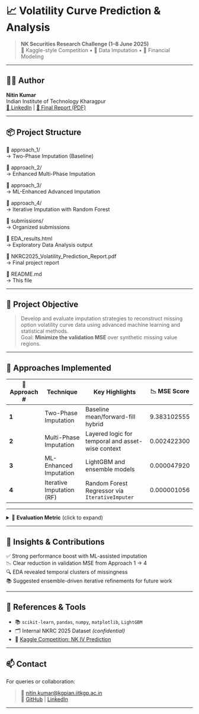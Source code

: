 # 📈 Volatility Curve Prediction & Analysis

> **NK Securities Research Challenge (1–8 June 2025)**  
> 📍 Kaggle-style Competition • 🧠 Data Imputation • 🏦 Financial Modeling

---

## 👨‍💻 Author

**Nitin Kumar**  
Indian Institute of Technology Kharagpur  
<a href="https://www.linkedin.com/in/nitin-kumar-3722212ab/" target="_blank">🔗 LinkedIn</a> |
<a href="https://github.com/samosa1610/NK-volatility-prediction/blob/main/NKSR2025_Volatility_Prediction_Report.pdf" target="_blank">📄 Final Report (PDF)</a>


---

## 📦 Project Structure

📁 approach_1/  
→ Two-Phase Imputation (Baseline)

📁 approach_2/  
→ Enhanced Multi-Phase Imputation

📁 approach_3/  
→ ML-Enhanced Advanced Imputation

📁 approach_4/  
→ Iterative Imputation with Random Forest

📁 submissions/  
→ Organized submissions

📄 EDA_results.html  
→ Exploratory Data Analysis output

📄 NKRC2025_Volatility_Prediction_Report.pdf  
→ Final project report

📄 README.md  
→ This file

---

## 🎯 Project Objective

> Develop and evaluate imputation strategies to reconstruct missing option volatility curve data using advanced machine learning and statistical methods.  
> Goal: **Minimize the validation MSE** over synthetic missing value regions.

---

## 🧪 Approaches Implemented

| 🧩 Approach # | Technique                     | Key Highlights                                         | 📉 MSE Score |
|--------------|-------------------------------|--------------------------------------------------------|--------------|
| **1**        | Two-Phase Imputation           | Baseline mean/forward-fill hybrid                      |  9.383102555    |
| **2**        | Multi-Phase Imputation         | Layered logic for temporal and asset-wise context      | 0.002422300    |
| **3**        | ML-Enhanced Imputation         | LightGBM and ensemble models                           |  0.000047920    |
| **4**        | Iterative Imputation (RF)      | Random Forest Regressor via `IterativeImputer`        |  0.000001056     |


---

<details>
  <summary>🧮 <strong>Evaluation Metric</strong> (click to expand)</summary>

The evaluation metric for this challenge is the **Mean Squared Error (MSE)**, defined as:

  ![image](https://github.com/user-attachments/assets/6699fcdc-a1f0-48fa-a4d5-b41c88c9a213)

  
  Where:
  - **N** is the number of unmasked implied volatility (IV) entries in the test set  
  - **𝑦̂ᵢ** is the predicted implied volatility  
  - **𝑦ᵢ** is the ground-truth implied volatility  
  
  🔍 Lower MSE values indicate better model performance in reconstructing the volatility surface.


</details>

---

## 🧠 Insights & Contributions

✅ Strong performance boost with ML-assisted imputation  
📉 Clear reduction in validation MSE from Approach 1 → 4  
🔍 EDA revealed temporal clusters of missingness  
📚 Suggested ensemble-driven iterative refinements for future work

---

## 📌 References & Tools

- 📚 `scikit-learn`, `pandas`, `numpy`, `matplotlib`, `LightGBM`  
- 🗂️ Internal NKRC 2025 Dataset *(confidential)*  
- 🔗 [Kaggle Competition: NK IV Prediction](https://www.kaggle.com/competitions/nk-iv-prediction/)

---

## 📫 Contact

For queries or collaboration:
> 📧 nitin.kumar@kgpian.iitkgp.ac.in  
> 🔗 [GitHub](https://github.com/) | [LinkedIn](https://linkedin.com/in/nitin-iitkgp)

---

